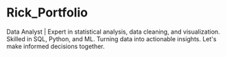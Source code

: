 # Rick_Portfolio
 Data Analyst | Expert in statistical analysis, data cleaning, and visualization. Skilled in SQL, Python, and ML. Turning data into actionable insights. Let's make informed decisions together.
